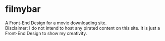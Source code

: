 # filmybar
A Front-End Design for a movie downloading site.<br>
Disclaimer: I do not intend to host any pirated content on this site. It is just a Front-End Design to show my creativity.
